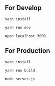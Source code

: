 ## For Develop

`yarn install`

`yarn run dev`

`open localhost:3009`


## For Production

`yarn install`

`yarn run build`

`node server.js`
